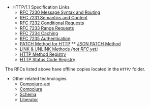 * HTTP/1.1 Specification Links
    * [RFC 7230 Message Syntax and Routing](http://tools.ietf.org/html/rfc7230)
    * [RFC 7231 Semantics and Content](http://tools.ietf.org/html/rfc7231)
    * [RFC 7232 Conditional Requests](http://tools.ietf.org/html/rfc7232)
    * [RFC 7233 Range Requests](http://tools.ietf.org/html/rfc7233)
    * [RFC 7234 Caching](http://tools.ietf.org/html/rfc7234)
    * [RFC 7235 Authentication](http://tools.ietf.org/html/rfc7235)
    * [PATCH Method for HTTP](http://tools.ietf.org/html/rfc5789)
    ** [JSON PATCH Method](http://tools.ietf.org/html/rfc6902)
    * [LINK & UNLINK Methods _(not RFC yet)_](http://tools.ietf.org/html/draft-snell-link-method-01)
    * [HTTP Method Registry](http://www.iana.org/assignments/http-methods/http-methods.xhtml)
    * [HTTP Status Code Registry](http://www.iana.org/assignments/http-status-codes/http-status-codes.xhtml)

The RFCs listed above have offline copies located in the `HTTP/` folder.

* Other related technologies
    * [Compojure-api](https://github.com/metosin/compojure-api) 
    * [Compojure](https://github.com/weavejester/compojure)
    * [Schema](https://github.com/Prismatic/schema) 
    * [Liberator](http://clojure-liberator.github.io/liberator/)

